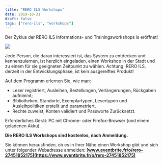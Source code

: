 ```yaml
---
title: "RERO ILS Workshops"
date: 2019-10-31
draft: false 
tags: ["rero-ils", "workshops"]
---
```


Der Zyklus der RERO ILS Informations- und Trainingsworkshops is eröffnet! 

![](/img/reroils-ateliers.jpg)

<!--more-->

Jede Person, die daran interessiert ist, das System zu entdecken und
kennenzulernen, ist herzlich eingeladen, einen Workshop in der Stadt und zu
einem für sie geeigneten Zeitpunkt zu wählen. Achtung: RERO ILS, derzeit in der
Entwicklungsphase, ist kein ausgereiftes Produkt!

Auf dem Programm erlernen Sie, wie man:

- Leser registriert, Ausleihen, Bestellungen, Verlängerungen, Rückgaben
  aufnimmt;
- Bibliotheken, Standorte, Exemplartypen, Lesertypen und Ausleihpolitiken
  erstellt und parametriert,
- Rechte zuweist, Konten validiert und Passworte Zurücksetzt.

Erforderliches Gerät: PC mit Chrome- oder Firefox-Browser (und einem geladenen
Akku).

**Die RERO ILS Workshops sind kostenlos, nach Anmeldung.**

Sie können herausfinden, ob es in Ihrer Nähe einen Workshop gibt und sich unter
folgender Webadresse anmelden:
**[www.eventbrite.fr/o/rero-27451852175](https://www.eventbrite.fr/o/rero-27451852175)**
